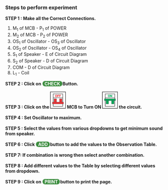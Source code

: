 ### Steps to perform experiment<br>

**STEP 1 : Make all the Correct Connections.**  
1.    M<sub>1</sub> of MCB - P<sub>1</sub> of POWER 
2.    M<sub>2</sub> of MCB - P<sub>2</sub> of POWER
3.    OS<sub>1</sub> of Oscillator - OS<sub>3</sub> of Oscillator
4.    OS<sub>2</sub> of Oscillator - OS<sub>4</sub> of Oscillator
5.    S<sub>1</sub> of Speaker - E of Circuit Diagram
6.    S<sub>2</sub> of Speaker - D of Circuit Diagram
7.    COM - D of Circuit Diagram
8.    L<sub>1</sub> - Coil 
 
**STEP 2 : Click on <span style="border: 1px solid white;border-radius: 20px;
    background: #3e8e41;color: white;cursor: pointer;outline: none;">&nbsp; CHECK&nbsp; </span>Button.**  <br> <br>
**STEP 3 : Click on the ![mcboff](images/mcb1.png)  MCB to Turn ON  ![mcbon](images/mcb2.png) the circuit.**  <br><br>
**STEP 4 : Set Oscillator to maximum.**  <br><br>
**STEP 5 : Select the values from various dropdowns to get minimum sound from speaker.**  <br><br>
**STEP 6 : Click  <span style="border: 1px solid white;border-radius: 20px;background: #3e8e41;color: white;cursor: pointer;outline: none;">&nbsp; ADD&nbsp; </span> button to add the values to the Observation Table.**  <br><br>
**STEP 7: If combination is wrong then select another combination.**<br><br>
**STEP 8 : Add different values to the Table by selecting different values from dropdown.**  <br><br>
**STEP 9 : Click on  <span style="border: 1px solid white;border-radius: 20px;
    background: #3e8e41;color: white;cursor: pointer;outline: none;">&nbsp;  PRINT&nbsp; </span> button to print the page.**  <br><br>
  
